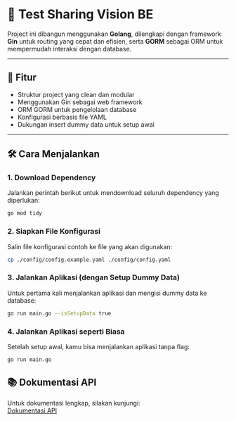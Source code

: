 # 🧠 Test Sharing Vision BE

Project ini dibangun menggunakan **Golang**, dilengkapi dengan framework **Gin** untuk routing yang cepat dan efisien, serta **GORM** sebagai ORM untuk mempermudah interaksi dengan database.

---

## 🚀 Fitur

- Struktur project yang clean dan modular
- Menggunakan Gin sebagai web framework
- ORM GORM untuk pengelolaan database
- Konfigurasi berbasis file YAML
- Dukungan insert dummy data untuk setup awal

---

## 🛠️ Cara Menjalankan

### 1. Download Dependency

Jalankan perintah berikut untuk mendownload seluruh dependency yang diperlukan:

```bash
go mod tidy
```

### 2. Siapkan File Konfigurasi

Salin file konfigurasi contoh ke file yang akan digunakan:

```bash
cp ./config/config.example.yaml ./config/config.yaml
```

### 3. Jalankan Aplikasi (dengan Setup Dummy Data)

Untuk pertama kali menjalankan aplikasi dan mengisi dummy data ke database:

```bash
go run main.go --isSetupData true
```

### 4. Jalankan Aplikasi seperti Biasa

Setelah setup awal, kamu bisa menjalankan aplikasi tanpa flag:

```bash
go run main.go
```

## 📚 Dokumentasi API

Untuk dokumentasi lengkap, silakan kunjungi:  
[Dokumentasi API](https://documenter.getpostman.com/view/6711422/2sB2cYc141)

